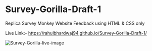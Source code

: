# Survey-Gorilla-Draft-1
Replica Survey Monkey Website Feedback using HTML &amp; CSS only

Live Link:- https://rahulbhardwaj94.github.io/Survey-Gorilla-Draft-1/

![Survey-Gorilla-live-image](https://user-images.githubusercontent.com/46758022/157314879-5585c619-65b0-491e-bfe2-5f90815231ad.png)
